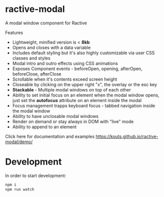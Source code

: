# ractive-modal
A modal window component for Ractive

Features
- Lightweight, minified version is &lt; **8kb**
- Opens and closes with a data variable
- Includes default styling but it's also highly customizable via user CSS classes and styles
- Modal intro and outro effects using CSS animations
- Exposes Component events - beforeOpen, opening, afterOpen, beforeClose, afterClose
- Scrollable when it's contents exceed screen height
- Closeable by clicking on the upper right "x", the overlay or the esc key
- **Stackable** - Multiple modal windows on top of each other
- Ability to set initial focus on an element when the modal window opens, just set the **autofocus** attribute on an element inside the modal
- Focus management trapps keyboard focus - tabbed navigation inside the modal window
- Ability to have unclosable modal windows
- Render on demand or stay always in DOM with "live" mode
- Ability to append to an element


Click here for documentation and examples
https://kouts.github.io/ractive-modal/demo/

# Development

In order to start development:

```sh
npm i
npm run watch
```